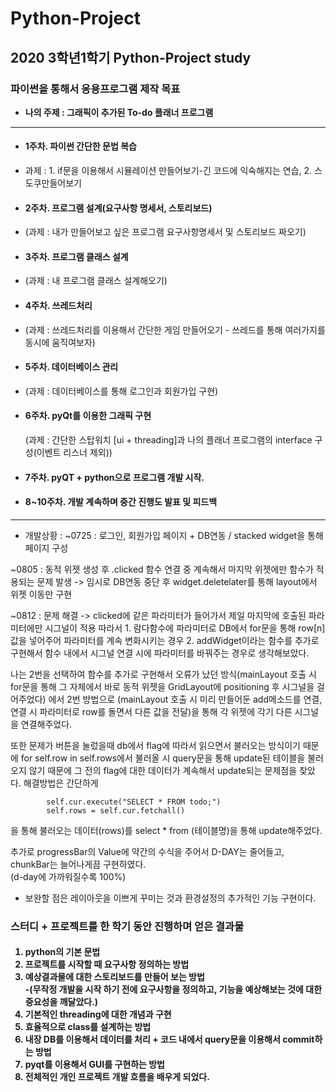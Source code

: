 # Python-Project

<h2> 2020 3학년1학기 Python-Project study </h2>
<h3> 파이썬을 통해서 응용프로그램 제작 목표 </h3>

- <b> 나의 주제 : 그래픽이 추가된 To-do 플래너 프로그램 </b>

---

- <h4> 1주차. 파이썬 간단한 문법 복습 </h4>
- 과제 : 1. if문을 이용해서 시뮬레이션 만들어보기-긴 코드에 익숙해지는 연습, 2. 스도쿠만들어보기

- <h4> 2주차. 프로그램 설계(요구사항 명세서, 스토리보드) </h4>
- (과제 : 내가 만들어보고 싶은 프로그램 요구사항명세서 및 스토리보드 짜오기)

- <h4> 3주차. 프로그램 클래스 설계 </h4>
- (과제 : 내 프로그램 클래스 설계해오기)

- <h4> 4주차. 쓰레드처리 </h4>
- (과제 : 쓰레드처리를 이용해서 간단한 게임 만들어오기 - 쓰레드를 통해 여러가지를 동시에 움직여보자)

- <h4> 5주차. 데이터베이스 관리 </h4>
- (과제 : 데이터베이스를 통해 로그인과 회원가입 구현)

- <h4> 6주차. pyQt를 이용한 그래픽 구현 </h4>
    (과제 : 간단한 스탑워치 [ui + threading]과 나의 플래너 프로그램의 interface 구성(이벤트 리스너 제외))

- <h4> 7주차. pyQT + python으로 프로그램 개발 시작. </h4>

- <h4> 8~10주차. 개발 계속하며 중간 진행도 발표 및 피드백 </h4>

---

- 개발상황 : ~0725 : 로그인, 회원가입 페이지 + DB연동 / stacked widget을 통해 페이지 구성

~0805 : 동적 위젯 생성 후 .clicked 함수 연결 중 계속해서 마지막 위젯에만 함수가 적용되는 문제 발생 -> 임시로 DB연동 중단 후 widget.deletelater를 통해 layout에서 위젯 이동만 구현

~0812 : 문제 해결 -> clicked에 같은 파라미터가 들어가서 제일 마지막에 호출된 파라미터에만 시그널이 적용
         따라서
          1. 람다함수에 파라미터로 DB에서 for문을 통해 row[n]값을 넣어주어 파라미터를 계속 변화시키는 경우
          2. addWidget이라는 함수를 추가로 구현해서 함수 내에서 시그널 연결 시에 파라미터를 바꿔주는 경우로 생각해보았다.

나는 2번을 선택하여 함수를 추가로 구현해서 오류가 났던 방식(mainLayout 호출 시 for문을 통해 그 자체에서 바로 동적 위젯을 GridLayout에 positioning 후 시그널을 걸어주었다) 에서 2번 방법으로 (mainLayout 호출 시 미리 만들어둔 add메소드를 연결, 연결 시 파라미터로 row를 돌면서 다른 값을 전달)을 통해 각 위젯에 각기 다른 시그널을 연결해주었다.

또한 문제가 버튼을 눌렀을때 db에서 flag에 따라서 읽으면서 불러오는 방식이기 때문에 for self.row in self.rows에서 불러올 시 query문을 통해 update된 테이블을 불러오지 않기 때문에 그 전의 flag에 대한 데이터가 계속해서 update되는 문제점을 찾았다.
해결방법은 간단하게

            self.cur.execute("SELECT * FROM todo;")
            self.rows = self.cur.fetchall()
            
을 통해 불러오는 데이터(rows)를 select * from (테이블명)을 통해 update해주었다.

추가로 progressBar의 Value에 약간의 수식을 주어서 D-DAY는 줄어들고, chunkBar는 늘어나게끔 구현하였다.<br> (d-day에 가까워질수록 100%) 

+ 보완할 점은 레이아웃을 이쁘게 꾸미는 것과 환경설정의 추가적인 기능 구현이다.

<h3> 스터디 + 프로젝트를 한 학기 동안 진행하며 얻은 결과물 </h3>
<h4>
    
1. python의 기본 문법
2. 프로젝트를 시작할 때 요구사항 정의하는 방법
3. 예상결과물에 대한 스토리보드를 만들어 보는 방법<br>
-(무작정 개발을 시작 하기 전에 요구사항을 정의하고, 기능을 예상해보는 것에 대한 중요성을 깨달았다.)
4. 기본적인 threading에 대한 개념과 구현
5. 효율적으로 class를 설계하는 방법
6. 내장 DB를 이용해서 데이터를 처리 + 코드 내에서 query문을 이용해서 commit하는 방법
7. pyqt를 이용해서 GUI를 구현하는 방법
8. 전체적인 개인 프로젝트 개발 흐름을 배우게 되었다.

</h4>

         
